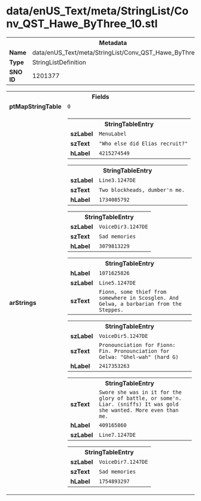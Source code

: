 <h1>data/enUS_Text/meta/StringList/Conv_QST_Hawe_ByThree_10.stl</h1><table><tr><th colspan="100%">Metadata</th></tr><tr><td><b>Name</b></td><td>data/enUS_Text/meta/StringList/Conv_QST_Hawe_ByThree_10.stl</td></tr><tr><td><b>Type</b></td><td>StringListDefinition</td></tr><tr><td><b>SNO ID</b></td><td>1201377</td></tr></table>

<table><tr><th colspan="100%">Fields</th></tr><tr><td><b>ptMapStringTable</b></td><td><code>0</code></td></tr><tr><td><b>arStrings</b></td><td><table><tr><th colspan="100%">StringTableEntry</th></tr><tr><td><b>szLabel</b></td><td><code>MenuLabel</code></td></tr><tr><td><b>szText</b></td><td><code>"Who else did Elias recruit?"</code></td></tr><tr><td><b>hLabel</b></td><td><code>4215274549</code></td></tr></table>


<table><tr><th colspan="100%">StringTableEntry</th></tr><tr><td><b>szLabel</b></td><td><code>Line3.1247DE</code></td></tr><tr><td><b>szText</b></td><td><code>Two blockheads, dumber'n me.</code></td></tr><tr><td><b>hLabel</b></td><td><code>1734085792</code></td></tr></table>


<table><tr><th colspan="100%">StringTableEntry</th></tr><tr><td><b>szLabel</b></td><td><code>VoiceDir3.1247DE</code></td></tr><tr><td><b>szText</b></td><td><code>Sad memories</code></td></tr><tr><td><b>hLabel</b></td><td><code>3079813229</code></td></tr></table>


<table><tr><th colspan="100%">StringTableEntry</th></tr><tr><td><b>hLabel</b></td><td><code>1071625826</code></td></tr><tr><td><b>szLabel</b></td><td><code>Line5.1247DE</code></td></tr><tr><td><b>szText</b></td><td><code>Fionn, some thief from somewhere in Scosglen. And Gelwa, a barbarian from the Steppes.</code></td></tr></table>


<table><tr><th colspan="100%">StringTableEntry</th></tr><tr><td><b>szLabel</b></td><td><code>VoiceDir5.1247DE</code></td></tr><tr><td><b>szText</b></td><td><code>Pronounciation for Fionn: Fin. Pronounciation for Gelwa: "Ghel-wah" (hard G)</code></td></tr><tr><td><b>hLabel</b></td><td><code>2417353263</code></td></tr></table>


<table><tr><th colspan="100%">StringTableEntry</th></tr><tr><td><b>szText</b></td><td><code>Swore she was in it for the glory of battle, or some'n. Liar. (sniffs) It was gold she wanted. More even than me.</code></td></tr><tr><td><b>hLabel</b></td><td><code>409165860</code></td></tr><tr><td><b>szLabel</b></td><td><code>Line7.1247DE</code></td></tr></table>


<table><tr><th colspan="100%">StringTableEntry</th></tr><tr><td><b>szLabel</b></td><td><code>VoiceDir7.1247DE</code></td></tr><tr><td><b>szText</b></td><td><code>Sad memories</code></td></tr><tr><td><b>hLabel</b></td><td><code>1754893297</code></td></tr></table>


</td></tr></table>

